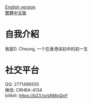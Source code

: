<a href="http://cheungwt.uk/zh-hk/" target="_blank">English version</a><br>
<a href="http://cheungwt.uk/zh-cn/" target="_blank">繁體中文版</a><br>
# 自我介紹
我是D. Cheung, 一个在香港读初中的初一生
# 社交平台
QQ: 2771496500<br>微信: CRH6A-4134<br>bilibili: https://b23.tv/sNMoQgY<br>
